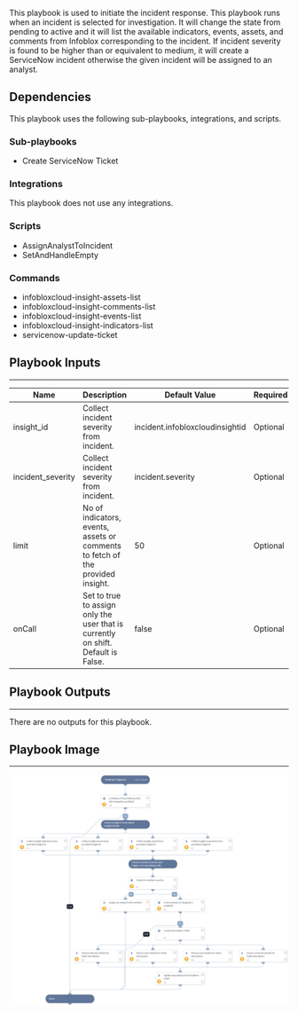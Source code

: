 This playbook is used to initiate the incident response. This playbook runs when an incident is selected for investigation. It will change the state from pending to active and it will list the available indicators, events, assets, and comments from Infoblox corresponding to the incident. If incident severity is found to be higher than or equivalent to medium, it will create a ServiceNow incident otherwise the given incident will be assigned to an analyst.


## Dependencies

This playbook uses the following sub-playbooks, integrations, and scripts.

### Sub-playbooks

* Create ServiceNow Ticket

### Integrations

This playbook does not use any integrations.

### Scripts

* AssignAnalystToIncident
* SetAndHandleEmpty

### Commands

* infobloxcloud-insight-assets-list
* infobloxcloud-insight-comments-list
* infobloxcloud-insight-events-list
* infobloxcloud-insight-indicators-list
* servicenow-update-ticket

## Playbook Inputs

---

| **Name** | **Description** | **Default Value** | **Required** |
| --- | --- | --- | --- |
| insight_id | Collect incident severity from incident. | incident.infobloxcloudinsightid | Optional |
| incident_severity | Collect incident severity from incident. | incident.severity | Optional |
| limit | No of indicators, events, assets or comments to fetch of the provided insight. | 50 | Optional |
| onCall | Set to true to assign only the user that is currently on shift. Default is False. | false | Optional |

## Playbook Outputs

---
There are no outputs for this playbook.

## Playbook Image

---

![Incident Response - Infoblox Cloud](../doc_files/Incident_Response_-_Infoblox_Cloud.png)
